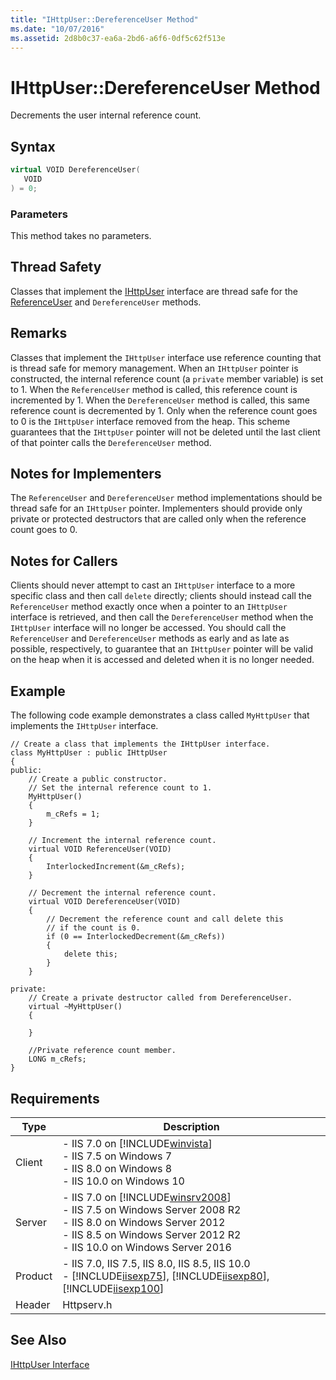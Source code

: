 ```yaml
---
title: "IHttpUser::DereferenceUser Method"
ms.date: "10/07/2016"
ms.assetid: 2d8b0c37-ea6a-2bd6-a6f6-0df5c62f513e
---
```

# IHttpUser::DereferenceUser Method

Decrements the user internal reference count.  
  
## Syntax  
  
```cpp  
virtual VOID DereferenceUser(  
   VOID  
) = 0;  
```  
  
### Parameters  

 This method takes no parameters.  
  
## Thread Safety  

 Classes that implement the [IHttpUser](../../web-development-reference/native-code-api-reference/ihttpuser-interface.md) interface are thread safe for the [ReferenceUser](../../web-development-reference/native-code-api-reference/ihttpuser-referenceuser-method.md) and `DereferenceUser` methods.  
  
## Remarks  

 Classes that implement the `IHttpUser` interface use reference counting that is thread safe for memory management. When an `IHttpUser` pointer is constructed, the internal reference count (a `private` member variable) is set to 1. When the `ReferenceUser` method is called, this reference count is incremented by 1. When the `DereferenceUser` method is called, this same reference count is decremented by 1. Only when the reference count goes to 0 is the `IHttpUser` interface removed from the heap. This scheme guarantees that the `IHttpUser` pointer will not be deleted until the last client of that pointer calls the `DereferenceUser` method.  
  
## Notes for Implementers  

 The `ReferenceUser` and `DereferenceUser` method implementations should be thread safe for an `IHttpUser` pointer. Implementers should provide only private or protected destructors that are called only when the reference count goes to 0.  
  
## Notes for Callers  

 Clients should never attempt to cast an `IHttpUser` interface to a more specific class and then call `delete` directly; clients should instead call the `ReferenceUser` method exactly once when a pointer to an `IHttpUser` interface is retrieved, and then call the `DereferenceUser` method when the `IHttpUser` interface will no longer be accessed. You should call the `ReferenceUser` and `DereferenceUser` methods as early and as late as possible, respectively, to guarantee that an `IHttpUser` pointer will be valid on the heap when it is accessed and deleted when it is no longer needed.  
  
## Example  

 The following code example demonstrates a class called `MyHttpUser` that implements the `IHttpUser` interface.  
  
```  
// Create a class that implements the IHttpUser interface.  
class MyHttpUser : public IHttpUser  
{  
public:  
    // Create a public constructor.  
    // Set the internal reference count to 1.  
    MyHttpUser()  
    {  
        m_cRefs = 1;  
    }  
  
    // Increment the internal reference count.  
    virtual VOID ReferenceUser(VOID)  
    {  
        InterlockedIncrement(&m_cRefs);  
    }  
  
    // Decrement the internal reference count.  
    virtual VOID DereferenceUser(VOID)  
    {  
        // Decrement the reference count and call delete this  
        // if the count is 0.  
        if (0 == InterlockedDecrement(&m_cRefs))  
        {  
            delete this;  
        }  
    }  
  
private:  
    // Create a private destructor called from DereferenceUser.  
    virtual ~MyHttpUser()  
    {  
  
    }  
  
    //Private reference count member.  
    LONG m_cRefs;  
}  
```  
  
## Requirements  
  
|Type|Description|  
|----------|-----------------|  
|Client|-   IIS 7.0 on [!INCLUDE[winvista](../../wmi-provider/includes/winvista-md.md)]<br />-   IIS 7.5 on Windows 7<br />-   IIS 8.0 on Windows 8<br />-   IIS 10.0 on Windows 10|  
|Server|-   IIS 7.0 on [!INCLUDE[winsrv2008](../../wmi-provider/includes/winsrv2008-md.md)]<br />-   IIS 7.5 on Windows Server 2008 R2<br />-   IIS 8.0 on Windows Server 2012<br />-   IIS 8.5 on Windows Server 2012 R2<br />-   IIS 10.0 on Windows Server 2016|  
|Product|-   IIS 7.0, IIS 7.5, IIS 8.0, IIS 8.5, IIS 10.0<br />-   [!INCLUDE[iisexp75](../../web-development-reference/native-code-api-reference/includes/iisexp75-md.md)], [!INCLUDE[iisexp80](../../web-development-reference/native-code-api-reference/includes/iisexp80-md.md)], [!INCLUDE[iisexp100](../../web-development-reference/native-code-api-reference/includes/iisexp100-md.md)]|  
|Header|Httpserv.h|  
  
## See Also  

 [IHttpUser Interface](../../web-development-reference/native-code-api-reference/ihttpuser-interface.md)
